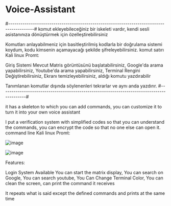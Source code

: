 # Voice-Assistant
#------------------------------------------------------------------------------------------#
komut ekleyebileceğiniz bir iskeleti vardır,
kendi sesli asistanınıza dönüştürmek için özelleştirebilirsiniz

Komutları anlayabilmeniz için basitleştirilmiş kodlarla bir doğrulama sistemi koydum,
kodu kimsenin açamayacağı şekilde şifreleyebilirsiniz.
komut satırı Kali linux Promt:

Giriş Sistemi Mevcut
Matris görüntüsünü başlatabilirsiniz,
Google'da arama yapabilirsiniz,
Youtube'da arama yapabilirsiniz,
Terminal Rengini Değiştirebilirsiniz,
Ekranı temizleyebilirsiniz,
aldığı komutu yazdırabilir

Tanımlanan komutlar dışında söylenenleri tekrarlar ve aynı anda yazdırır.
#------------------------------------------------------------------------------------------#

it has a skeleton to which you can add commands, 
you can customize it to turn it into your own voice assistant

I put a verification system with simplified codes so that you can understand the commands, 
you can encrypt the code so that no one else can open it.
command line Kali linux Promt: 

![image](https://user-images.githubusercontent.com/127852144/225276011-2e1e7d95-0e19-4a5a-bc4c-e04de4f2e335.png)

![image](https://user-images.githubusercontent.com/127852144/225277458-fda9a5e8-7072-4741-a67b-6b038596b7dd.png)

Features:

Login System Available
You can start the matrix display,
You can search on Google,
You can search youtube,
You Can Change Terminal Color,
You can clean the screen,
can print the command it receives

It repeats what is said except the defined commands and prints at the same time
